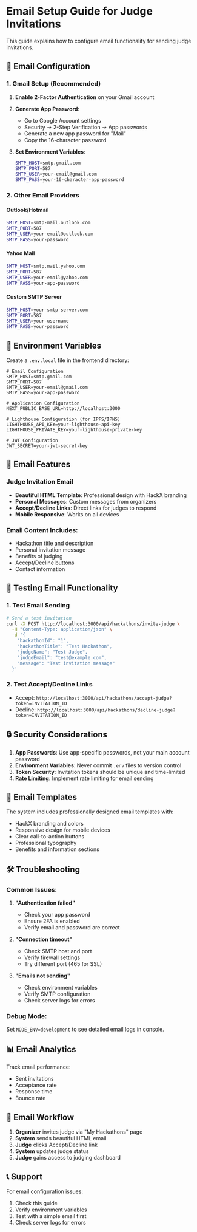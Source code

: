 # Email Setup Guide for Judge Invitations

This guide explains how to configure email functionality for sending judge invitations.

## 📧 Email Configuration

### 1. Gmail Setup (Recommended)

1. **Enable 2-Factor Authentication** on your Gmail account
2. **Generate App Password**:
   - Go to Google Account settings
   - Security → 2-Step Verification → App passwords
   - Generate a new app password for "Mail"
   - Copy the 16-character password

3. **Set Environment Variables**:
   ```bash
   SMTP_HOST=smtp.gmail.com
   SMTP_PORT=587
   SMTP_USER=your-email@gmail.com
   SMTP_PASS=your-16-character-app-password
   ```

### 2. Other Email Providers

#### Outlook/Hotmail
```bash
SMTP_HOST=smtp-mail.outlook.com
SMTP_PORT=587
SMTP_USER=your-email@outlook.com
SMTP_PASS=your-password
```

#### Yahoo Mail
```bash
SMTP_HOST=smtp.mail.yahoo.com
SMTP_PORT=587
SMTP_USER=your-email@yahoo.com
SMTP_PASS=your-app-password
```

#### Custom SMTP Server
```bash
SMTP_HOST=your-smtp-server.com
SMTP_PORT=587
SMTP_USER=your-username
SMTP_PASS=your-password
```

## 🔧 Environment Variables

Create a `.env.local` file in the frontend directory:

```env
# Email Configuration
SMTP_HOST=smtp.gmail.com
SMTP_PORT=587
SMTP_USER=your-email@gmail.com
SMTP_PASS=your-app-password

# Application Configuration
NEXT_PUBLIC_BASE_URL=http://localhost:3000

# Lighthouse Configuration (for IPFS/IPNS)
LIGHTHOUSE_API_KEY=your-lighthouse-api-key
LIGHTHOUSE_PRIVATE_KEY=your-lighthouse-private-key

# JWT Configuration
JWT_SECRET=your-jwt-secret-key
```

## 📧 Email Features

### Judge Invitation Email
- **Beautiful HTML Template**: Professional design with HackX branding
- **Personal Messages**: Custom messages from organizers
- **Accept/Decline Links**: Direct links for judges to respond
- **Mobile Responsive**: Works on all devices

### Email Content Includes:
- Hackathon title and description
- Personal invitation message
- Benefits of judging
- Accept/Decline buttons
- Contact information

## 🚀 Testing Email Functionality

### 1. Test Email Sending
```bash
# Send a test invitation
curl -X POST http://localhost:3000/api/hackathons/invite-judge \
  -H "Content-Type: application/json" \
  -d '{
    "hackathonId": "1",
    "hackathonTitle": "Test Hackathon",
    "judgeName": "Test Judge",
    "judgeEmail": "test@example.com",
    "message": "Test invitation message"
  }'
```

### 2. Test Accept/Decline Links
- Accept: `http://localhost:3000/api/hackathons/accept-judge?token=INVITATION_ID`
- Decline: `http://localhost:3000/api/hackathons/decline-judge?token=INVITATION_ID`

## 🔒 Security Considerations

1. **App Passwords**: Use app-specific passwords, not your main account password
2. **Environment Variables**: Never commit `.env` files to version control
3. **Token Security**: Invitation tokens should be unique and time-limited
4. **Rate Limiting**: Implement rate limiting for email sending

## 📱 Email Templates

The system includes professionally designed email templates with:
- HackX branding and colors
- Responsive design for mobile devices
- Clear call-to-action buttons
- Professional typography
- Benefits and information sections

## 🛠️ Troubleshooting

### Common Issues:

1. **"Authentication failed"**
   - Check your app password
   - Ensure 2FA is enabled
   - Verify email and password are correct

2. **"Connection timeout"**
   - Check SMTP host and port
   - Verify firewall settings
   - Try different port (465 for SSL)

3. **"Emails not sending"**
   - Check environment variables
   - Verify SMTP configuration
   - Check server logs for errors

### Debug Mode:
Set `NODE_ENV=development` to see detailed email logs in console.

## 📊 Email Analytics

Track email performance:
- Sent invitations
- Acceptance rate
- Response time
- Bounce rate

## 🔄 Email Workflow

1. **Organizer** invites judge via "My Hackathons" page
2. **System** sends beautiful HTML email
3. **Judge** clicks Accept/Decline link
4. **System** updates judge status
5. **Judge** gains access to judging dashboard

## 📞 Support

For email configuration issues:
1. Check this guide
2. Verify environment variables
3. Test with a simple email first
4. Check server logs for errors
